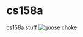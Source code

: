 # cs158a
cs158a stuff
![goose choke](https://github.com/user-attachments/assets/ce6a6351-fc0a-4277-89bd-4c2a0367d912)

